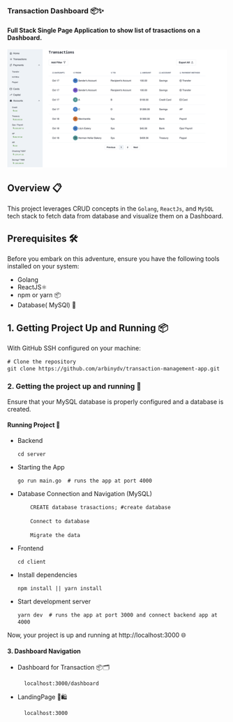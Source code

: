 
### Transaction Dashboard 📦✨
#### Full Stack Single Page Application to show list of trasactions on a Dashboard.
![Alt text](image-1.png)


## Overview 📋
This project leverages CRUD concepts in the `Golang`, `ReactJs`, and `MySQL` tech stack to fetch data from database and visualize them on a Dashboard. 
## Prerequisites 🛠️
Before you embark on this adventure, ensure you have the following tools installed on your system:
- Golang
- ReactJS⚛️
- npm or yarn 📦
- Database( MySQl) 🔄

## 1. Getting Project Up and Running 📦
With GitHub SSH configured on your machine:
```
# Clone the repository
git clone https://github.com/arbinydv/transaction-management-app.git
```

### 2. Getting the project up and running  🚀
  Ensure that your MySQL database is properly configured and a database is created.

#### Running Project  🏃
 * Backend 
    ``` 
    cd server 
    ```
 *  Starting the App
    ``` 
    go run main.go  # runs the app at port 4000
    ```
  *  Database Connection and Navigation (MySQL)
      ``` 
          CREATE database trasactions; #create database

          Connect to database 

          Migrate the data
      ```
  * Frontend 
    ```
    cd client
    ```
  * Install dependencies
    ```
    npm install || yarn install 
    ```
  *  Start development server
      ``` 
     yarn dev  # runs the app at port 3000 and connect backend app at 4000
      ```
 Now, your project is up and running at http://localhost:3000 🌐
#### 3. Dashboard Navigation
* Dashboard for Transaction  📦🗂️
  ``` 
    localhost:3000/dashboard
  ```
* LandingPage 🔄🛍️
  ```
    localhost:3000
  ```
